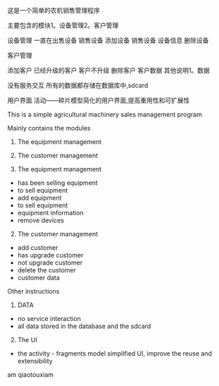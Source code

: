 

这是一个简单的农机销售管理程序


主要包含的模块1。设备管理2。客户管理


设备管理
一直在出售设备
销售设备
添加设备
销售设备
设备信息
删除设备


客户管理


添加客户
已经升级的客户
客户不升级
删除客户
客户数据
其他说明1。数据


没有服务交互
所有的数据都存储在数据库中,sdcard


用户界面
活动——碎片模型简化的用户界面,提高重用性和可扩展性






This is a simple agricultural machinery sales management program


Mainly contains the modules
1. The equipment management
2. The customer management


1. The equipment management
- has been selling equipment
- to sell equipment
- add equipment
- to sell equipment
- equipment information
- remove devices
   
2. The customer management
- add customer
- has upgrade customer
- not upgrade customer
- delete the customer
- customer data




Other instructions
1. DATA
- no service interaction
- all data stored in the database and the sdcard
    
2. The UI
- the activity - fragments model simplified UI, improve the reuse and extensibility

am
qiaotouxiam

